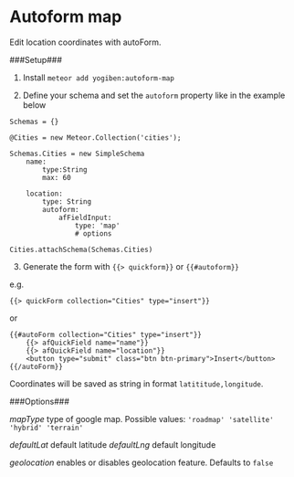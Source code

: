 Autoform map
============

Edit location coordinates with autoForm.

###Setup###
1) Install `meteor add yogiben:autoform-map`

2) Define your schema and set the `autoform` property like in the example below
```
Schemas = {}

@Cities = new Meteor.Collection('cities');

Schemas.Cities = new SimpleSchema
	name:
		type:String
		max: 60
		
	location:
		type: String
		autoform:
			afFieldInput:
				type: 'map'
				# options

Cities.attachSchema(Schemas.Cities)
```

3) Generate the form with `{{> quickform}}` or `{{#autoform}}`

e.g.
```
{{> quickForm collection="Cities" type="insert"}}
```

or

```
{{#autoForm collection="Cities" type="insert"}}
    {{> afQuickField name="name"}}
    {{> afQuickField name="location"}}
    <button type="submit" class="btn btn-primary">Insert</button>
{{/autoForm}}
```

Coordinates will be saved as string in format `latititude,longitude`.

###Options###

*mapType* type of google map. Possible values: `'roadmap' 'satellite' 'hybrid' 'terrain'`

*defaultLat* default latitude
*defaultLng* default longitude

*geolocation* enables or disables geolocation feature. Defaults to `false`